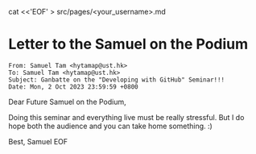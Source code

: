cat <<'EOF' > src/pages/<your_username>.md
# Letter to the Samuel on the Podium
```
From: Samuel Tam <hytamap@ust.hk>
To: Samuel Tam <hytamap@ust.hk>
Subject: Ganbatte on the "Developing with GitHub" Seminar!!!
Date: Mon, 2 Oct 2023 23:59:59 +0800
```

Dear Future Samuel on the Podium,

Doing this seminar and everything live must be really stressful.
But I do hope both the audience and you can take home something. :)

Best,
Samuel
EOF